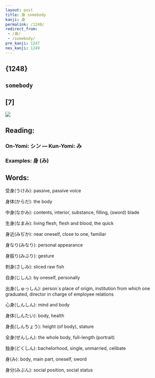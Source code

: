 ```yaml
---
layout: post
title: 身 somebody
kanji: 身
permalink: /1248/
redirect_from:
 - /身/
 - /somebody/
pre_kanji: 1247
nex_kanji: 1249
---
```


## {1248}

## `somebody`

## [7]

<div class="stroke"><img src="E8BAAB.png" /></div>

## Reading:

### On-Yomi: シン &mdash; Kun-Yomi: み

### Examples: 身 (み)

## Words:

受身(うけみ): passive, passive voice

身体(からだ): the body

中身(なかみ): contents, interior, substance, filling, (sword) blade

生身(なまみ): living flesh, flesh and blood, the quick

身近(みぢか): near oneself, close to one, familiar

身なり(みなり): personal appearance

身振り(みぶり): gesture

刺身(さしみ): sliced raw fish

自身(じしん): by oneself, personally

出身(しゅっしん): person´s place of origin, institution from which one graduated, director in charge of employee relations

心身(しんしん): mind and body

身体(しんたい): body, health

身長(しんちょう): height (of body), stature

全身(ぜんしん): the whole body, full-length (portrait)

独身(どくしん): bachelorhood, single, unmarried, celibate

身(み): body, main part, oneself, sword

身分(みぶん): social position, social status
